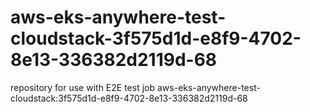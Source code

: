 # aws-eks-anywhere-test-cloudstack-3f575d1d-e8f9-4702-8e13-336382d2119d-68
repository for use with E2E test job aws-eks-anywhere-test-cloudstack:3f575d1d-e8f9-4702-8e13-336382d2119d-68
